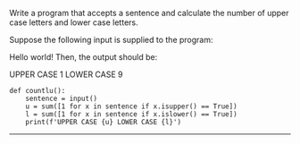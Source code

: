 Write a program that accepts a sentence and calculate the number of upper case letters and lower case letters.

Suppose the following input is supplied to the program:

Hello world!
Then, the output should be:

UPPER CASE 1
LOWER CASE 9

```
def countlu():
    sentence = input()
    u = sum([1 for x in sentence if x.isupper() == True])
    l = sum([1 for x in sentence if x.islower() == True])
    print(f'UPPER CASE {u} LOWER CASE {l}')

```
---


